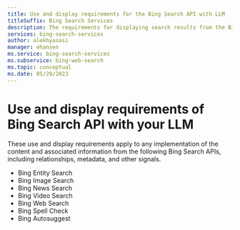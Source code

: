 ```yaml
---
title: Use and display requirements for the Bing Search API with LLM
titleSuffix: Bing Search Services
description: The requirements for displaying search results from the Bing Search APIs with LLM in your applications.
services: bing-search-services
author: alekhyasasi
manager: ehansen
ms.service: bing-search-services
ms.subservice: bing-web-search
ms.topic: conceptual
ms.date: 05/29/2023
---
```


# Use and display requirements of Bing Search API with your LLM

These use and display requirements apply to any implementation of the content and associated information from the following Bing Search APIs, including relationships, metadata, and other signals.

- Bing Entity Search
- Bing Image Search
- Bing News Search
- Bing Video Search
- Bing Web Search
- Bing Spell Check
- Bing Autosuggest
